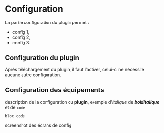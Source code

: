 # Configuration

La partie configuration du plugin permet :

* config 1,
* config 2,
* config 3.

## Configuration du plugin

Après téléchargement du plugin, il faut l’activer, celui-ci ne nécessite aucune autre configuration.

## Configuration des équipements

description de la configuration du **plugin**, exemple d'_italique_ de **_boldItalique_** et de `code`

```
bloc code

```
screenshot des écrans de config
